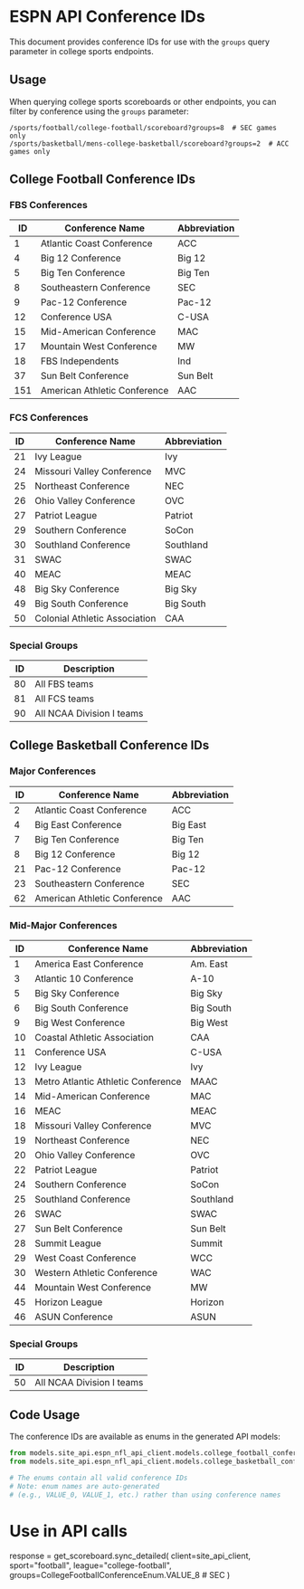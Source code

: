 # ESPN API Conference IDs

This document provides conference IDs for use with the `groups` query parameter in college sports endpoints.

## Usage

When querying college sports scoreboards or other endpoints, you can filter by conference using the `groups` parameter:

```
/sports/football/college-football/scoreboard?groups=8  # SEC games only
/sports/basketball/mens-college-basketball/scoreboard?groups=2  # ACC games only
```

## College Football Conference IDs

### FBS Conferences
| ID | Conference Name | Abbreviation |
|----|----------------|--------------|
| 1 | Atlantic Coast Conference | ACC |
| 4 | Big 12 Conference | Big 12 |
| 5 | Big Ten Conference | Big Ten |
| 8 | Southeastern Conference | SEC |
| 9 | Pac-12 Conference | Pac-12 |
| 12 | Conference USA | C-USA |
| 15 | Mid-American Conference | MAC |
| 17 | Mountain West Conference | MW |
| 18 | FBS Independents | Ind |
| 37 | Sun Belt Conference | Sun Belt |
| 151 | American Athletic Conference | AAC |

### FCS Conferences
| ID | Conference Name | Abbreviation |
|----|----------------|--------------|
| 21 | Ivy League | Ivy |
| 24 | Missouri Valley Conference | MVC |
| 25 | Northeast Conference | NEC |
| 26 | Ohio Valley Conference | OVC |
| 27 | Patriot League | Patriot |
| 29 | Southern Conference | SoCon |
| 30 | Southland Conference | Southland |
| 31 | SWAC | SWAC |
| 40 | MEAC | MEAC |
| 48 | Big Sky Conference | Big Sky |
| 49 | Big South Conference | Big South |
| 50 | Colonial Athletic Association | CAA |

### Special Groups
| ID | Description |
|----|-------------|
| 80 | All FBS teams |
| 81 | All FCS teams |
| 90 | All NCAA Division I teams |

## College Basketball Conference IDs

### Major Conferences
| ID | Conference Name | Abbreviation |
|----|----------------|--------------|
| 2 | Atlantic Coast Conference | ACC |
| 4 | Big East Conference | Big East |
| 7 | Big Ten Conference | Big Ten |
| 8 | Big 12 Conference | Big 12 |
| 21 | Pac-12 Conference | Pac-12 |
| 23 | Southeastern Conference | SEC |
| 62 | American Athletic Conference | AAC |

### Mid-Major Conferences
| ID | Conference Name | Abbreviation |
|----|----------------|--------------|
| 1 | America East Conference | Am. East |
| 3 | Atlantic 10 Conference | A-10 |
| 5 | Big Sky Conference | Big Sky |
| 6 | Big South Conference | Big South |
| 9 | Big West Conference | Big West |
| 10 | Coastal Athletic Association | CAA |
| 11 | Conference USA | C-USA |
| 12 | Ivy League | Ivy |
| 13 | Metro Atlantic Athletic Conference | MAAC |
| 14 | Mid-American Conference | MAC |
| 16 | MEAC | MEAC |
| 18 | Missouri Valley Conference | MVC |
| 19 | Northeast Conference | NEC |
| 20 | Ohio Valley Conference | OVC |
| 22 | Patriot League | Patriot |
| 24 | Southern Conference | SoCon |
| 25 | Southland Conference | Southland |
| 26 | SWAC | SWAC |
| 27 | Sun Belt Conference | Sun Belt |
| 28 | Summit League | Summit |
| 29 | West Coast Conference | WCC |
| 30 | Western Athletic Conference | WAC |
| 44 | Mountain West Conference | MW |
| 45 | Horizon League | Horizon |
| 46 | ASUN Conference | ASUN |

### Special Groups
| ID | Description |
|----|-------------|
| 50 | All NCAA Division I teams |

## Code Usage

The conference IDs are available as enums in the generated API models:

```python
from models.site_api.espn_nfl_api_client.models.college_football_conference_enum import CollegeFootballConferenceEnum
from models.site_api.espn_nfl_api_client.models.college_basketball_conference_enum import CollegeBasketballConferenceEnum

# The enums contain all valid conference IDs
# Note: enum names are auto-generated
# (e.g., VALUE_0, VALUE_1, etc.) rather than using conference names
```

# Use in API calls
response = get_scoreboard.sync_detailed(
    client=site_api_client,
    sport="football",
    league="college-football",
    groups=CollegeFootballConferenceEnum.VALUE_8 # SEC
)
```